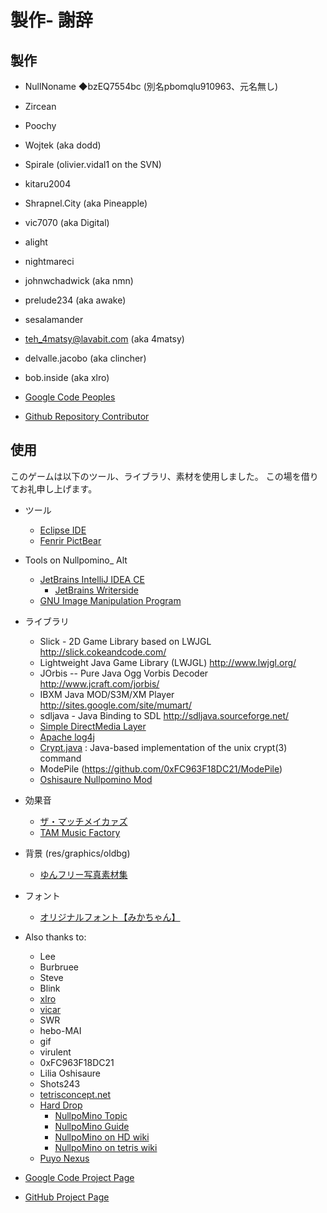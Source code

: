 # 製作- 謝辞

## 製作
  - NullNoname ◆bzEQ7554bc (別名pbomqlu910963、元名無し)
  - Zircean
  - Poochy
  - Wojtek (aka dodd)
  - Spirale (olivier.vidal1 on the SVN)
  - kitaru2004
  - Shrapnel.City (aka Pineapple)
  - vic7070 (aka Digital)
  - alight
  - nightmareci
  - johnwchadwick (aka nmn)
  - prelude234 (aka awake)
  - sesalamander
  - teh_4matsy@lavabit.com (aka 4matsy)
  - delvalle.jacobo (aka clincher)
  - bob.inside (aka xlro)

  - [Google Code Peoples](http://code.google.com/p/nullpomino/people/list)
  - [Github Repository Contributor](https://github.com/nullpomino/nullpomino/graphs/contributors)

## 使用
このゲームは以下のツール、ライブラリ、素材を使用しました。 この場を借りてお礼申し上げます。

- ツール
  - [Eclipse IDE](http://www.eclipse.org/)
  - [Fenrir PictBear](https://www.fenrir-inc.com/jp/pictbear/)
- Tools on Nullpomino_ Alt
  - [JetBrains IntelliJ IDEA CE](http://www.jetbrains.com/idea/)
    - [JetBrains Writerside](https://plugins.jetbrains.com/plugin/7896-writerside)
  - [GNU Image Manipulation Program](http://www.gimp.org/)

- ライブラリ
  - Slick - 2D Game Library based on LWJGL http://slick.cokeandcode.com/
  - Lightweight Java Game Library (LWJGL) http://www.lwjgl.org/
  - JOrbis -- Pure Java Ogg Vorbis Decoder http://www.jcraft.com/jorbis/
  - IBXM Java MOD/S3M/XM Player http://sites.google.com/site/mumart/
  - sdljava - Java Binding to SDL http://sdljava.sourceforge.net/
  - [Simple DirectMedia Layer](http://www.libsdl.org/)
  - [Apache log4j](http://logging.apache.org/log4j/1.2/index.html)
  - [Crypt.java](http://www.cacas.org/java/gnu/tools/)
    : Java-based implementation of the unix crypt(3) command
  - ModePile (https://github.com/0xFC963F18DC21/ModePile)
  - [Oshisaure Nullpomino Mod](https://drive.google.com/file/d/13hy-_e11bVU0703d8SNjRAsPSWKr7IK7/view)

- 効果音
  - [ザ・マッチメイカァズ](http://osabisi.sakura.ne.jp/m2/)
  - [TAM Music Factory](http://www.tam-music.com/)

- 背景 (res/graphics/oldbg)
  - [ゆんフリー写真素材集](http://www.yunphoto.net/)

- フォント
  - [オリジナルフォント【みかちゃん】](http://www001.upp.so-net.ne.jp/mikachan/)

- Also thanks to:
  - Lee
  - Burbruee
  - Steve
  - Blink
  - [xlro](http://nullpo.nu.mu/)
  - [vicar](http://vicar.bob.buttobi.net/)
  - SWR
  - hebo-MAI
  - gif
  - virulent
  - 0xFC963F18DC21
  - Lilia Oshisaure
  - Shots243
  - [tetrisconcept.net](http://www.tetrisconcept.net/)
  - [Hard Drop](http://harddrop.com/)
    - [NullpoMino Topic](http://harddrop.com/forums/index.php?showtopic=2035)
    - [NullpoMino Guide](http://harddrop.com/forums/index.php?showtopic=2317)
    - [NullpoMino on HD wiki](http://harddrop.com/wiki/index.php?title=NullpoMino)
    - [NullpoMino on tetris wiki](http://tetris.wiki/NullpoMino)
  - [Puyo Nexus](http://www.puyonexus.net/)

- [Google Code Project Page](http://code.google.com/p/nullpomino/)
- [GitHub Project Page](https://github.com/nullpomino/nullpomino)
